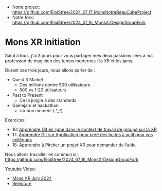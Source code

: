 - Notre project: https://github.com/EloiStree/2024_07_17_MonsNotreBeauCubeProject
- Notre fork: https://github.com/EloiStree/2024_07_16_MonsXrDesignGroupFork  


# Mons XR Initiation

Salut à tous, j'ai 3 jours pour vous partager mes deux passions liées à ma profession de magicien des temps modernes : la XR et les jams.

Durant ces trois jours, nous allons parler de :
- Quest 3 Market
  - Des millions contre 500 utilisateurs
  - 500 vs 1-20 utilisateurs
- Past to Present
  - De la jungle à des standards
- Gamejam et hackathon
  - Un bon moment ( ^_^)


Exercices:
- 16: [Apprendre Git en ligne dans le context de travail de groupe sur la XR](https://github.com/EloiStree/2024_07_16_MonsXrDesign/blob/main/2024_07_16.md)
- 17: [Apprendre Git sur Application pour créé des boites à outil pour vos collègues](https://github.com/EloiStree/2024_07_16_MonsXrDesign/blob/main/2024_07_17.md)
- 18: [Apprendre à Pitcher un projet XR pour demander de l'aide](https://github.com/EloiStree/2024_07_16_MonsXrDesign/blob/main/2024_07_18.md)

Nous allons travailler en commun ici:  
https://github.com/EloiStree/2024_07_16_MonsXrDesignGroupFork  



Youtube Video:
- [Mons XR July 2024](https://www.youtube.com/@EloiTeaching/search?query=Mons%20XR%20July%202024)
- [Relecture](https://www.youtube.com/@EloiTeaching/search?query=relecture)


